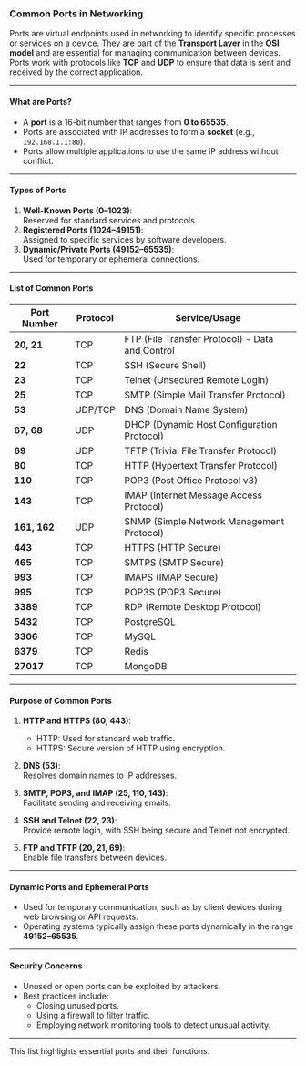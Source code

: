 ### Common Ports in Networking  

Ports are virtual endpoints used in networking to identify specific processes or services on a device. They are part of the **Transport Layer** in the **OSI model** and are essential for managing communication between devices. Ports work with protocols like **TCP** and **UDP** to ensure that data is sent and received by the correct application.

---

#### **What are Ports?**
- A **port** is a 16-bit number that ranges from **0 to 65535**.
- Ports are associated with IP addresses to form a **socket** (e.g., `192.168.1.1:80`).
- Ports allow multiple applications to use the same IP address without conflict.

---

#### **Types of Ports**
1. **Well-Known Ports (0–1023)**:  
   Reserved for standard services and protocols.
2. **Registered Ports (1024–49151)**:  
   Assigned to specific services by software developers.
3. **Dynamic/Private Ports (49152–65535)**:  
   Used for temporary or ephemeral connections.

---

#### **List of Common Ports**  

| **Port Number** | **Protocol**     | **Service/Usage**                             |
|------------------|------------------|-----------------------------------------------|
| **20, 21**       | TCP              | FTP (File Transfer Protocol) - Data and Control |
| **22**           | TCP              | SSH (Secure Shell)                            |
| **23**           | TCP              | Telnet (Unsecured Remote Login)               |
| **25**           | TCP              | SMTP (Simple Mail Transfer Protocol)          |
| **53**           | UDP/TCP          | DNS (Domain Name System)                      |
| **67, 68**       | UDP              | DHCP (Dynamic Host Configuration Protocol)    |
| **69**           | UDP              | TFTP (Trivial File Transfer Protocol)         |
| **80**           | TCP              | HTTP (Hypertext Transfer Protocol)            |
| **110**          | TCP              | POP3 (Post Office Protocol v3)                |
| **143**          | TCP              | IMAP (Internet Message Access Protocol)       |
| **161, 162**     | UDP              | SNMP (Simple Network Management Protocol)     |
| **443**          | TCP              | HTTPS (HTTP Secure)                           |
| **465**          | TCP              | SMTPS (SMTP Secure)                           |
| **993**          | TCP              | IMAPS (IMAP Secure)                           |
| **995**          | TCP              | POP3S (POP3 Secure)                           |
| **3389**         | TCP              | RDP (Remote Desktop Protocol)                 |
| **5432**         | TCP              | PostgreSQL                                    |
| **3306**         | TCP              | MySQL                                         |
| **6379**         | TCP              | Redis                                         |
| **27017**        | TCP              | MongoDB                                       |

---

#### **Purpose of Common Ports**
1. **HTTP and HTTPS (80, 443)**:
   - HTTP: Used for standard web traffic.
   - HTTPS: Secure version of HTTP using encryption.  

2. **DNS (53)**:  
   Resolves domain names to IP addresses.  

3. **SMTP, POP3, and IMAP (25, 110, 143)**:  
   Facilitate sending and receiving emails.  

4. **SSH and Telnet (22, 23)**:  
   Provide remote login, with SSH being secure and Telnet not encrypted.  

5. **FTP and TFTP (20, 21, 69)**:  
   Enable file transfers between devices.  

---

#### **Dynamic Ports and Ephemeral Ports**
- Used for temporary communication, such as by client devices during web browsing or API requests.  
- Operating systems typically assign these ports dynamically in the range **49152–65535**.  

---

#### **Security Concerns**
- Unused or open ports can be exploited by attackers.
- Best practices include:
  - Closing unused ports.
  - Using a firewall to filter traffic.
  - Employing network monitoring tools to detect unusual activity.

---
This list highlights essential ports and their functions.
